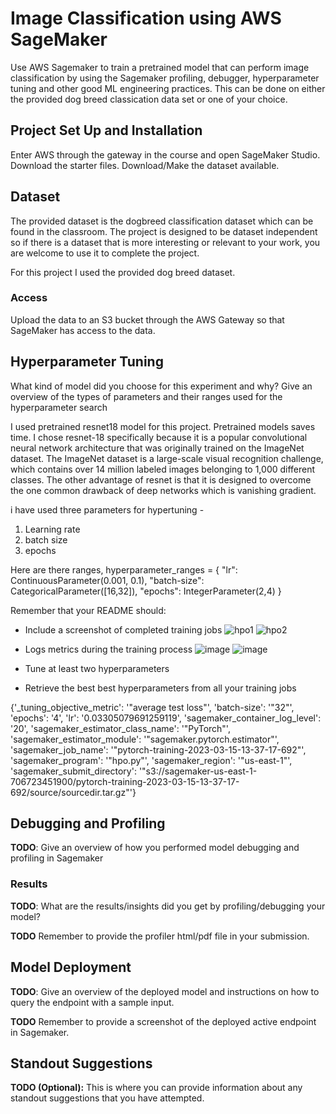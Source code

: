 # Image Classification using AWS SageMaker

Use AWS Sagemaker to train a pretrained model that can perform image classification by using the Sagemaker profiling, debugger, hyperparameter tuning and other good ML engineering practices. This can be done on either the provided dog breed classication data set or one of your choice.

## Project Set Up and Installation
Enter AWS through the gateway in the course and open SageMaker Studio. 
Download the starter files.
Download/Make the dataset available. 

## Dataset
The provided dataset is the dogbreed classification dataset which can be found in the classroom.
The project is designed to be dataset independent so if there is a dataset that is more interesting or relevant to your work, you are welcome to use it to complete the project.

For this project I used the provided dog breed dataset.
### Access
Upload the data to an S3 bucket through the AWS Gateway so that SageMaker has access to the data. 

## Hyperparameter Tuning
What kind of model did you choose for this experiment and why? Give an overview of the types of parameters and their ranges used for the hyperparameter search

I used pretrained resnet18 model for this project. Pretrained models saves time. I chose resnet-18 specifically because it is a popular convolutional neural network architecture that was originally trained on the ImageNet dataset. The ImageNet dataset is a large-scale visual recognition challenge, which contains over 14 million labeled images belonging to 1,000 different classes. 
The other advantage of resnet is that it is designed to overcome the one common drawback of deep networks which is vanishing gradient.

i have used three parameters for hypertuning -
1. Learning rate
2. batch size
3. epochs

Here are there ranges, hyperparameter_ranges = {
                                   "lr": ContinuousParameter(0.001, 0.1),
                                   "batch-size": CategoricalParameter([16,32]),
                                   "epochs": IntegerParameter(2,4)
                                   }

Remember that your README should:
- Include a screenshot of completed training jobs
![hpo1](https://user-images.githubusercontent.com/83595196/225536788-3b6d075e-afb3-48d1-9b6f-e426e06af68b.JPG)
![hpo2](https://user-images.githubusercontent.com/83595196/225536828-d21ba310-bc2c-4b1f-b338-8b2d2dae0fae.JPG)

- Logs metrics during the training process
![image](https://user-images.githubusercontent.com/83595196/225538095-daf3556a-1fa3-4834-8f70-b7b3ae1301fe.png)
![image](https://user-images.githubusercontent.com/83595196/225538413-1993f97a-022a-487d-b7bf-7cb4fa6f4eb0.png)

- Tune at least two hyperparameters
- Retrieve the best best hyperparameters from all your training jobs

{'_tuning_objective_metric': '"average test loss"',
 'batch-size': '"32"',
 'epochs': '4',
 'lr': '0.03305079691259119',
 'sagemaker_container_log_level': '20',
 'sagemaker_estimator_class_name': '"PyTorch"',
 'sagemaker_estimator_module': '"sagemaker.pytorch.estimator"',
 'sagemaker_job_name': '"pytorch-training-2023-03-15-13-37-17-692"',
 'sagemaker_program': '"hpo.py"',
 'sagemaker_region': '"us-east-1"',
 'sagemaker_submit_directory': '"s3://sagemaker-us-east-1-706723451900/pytorch-training-2023-03-15-13-37-17-692/source/sourcedir.tar.gz"'}
 
 
## Debugging and Profiling
**TODO**: Give an overview of how you performed model debugging and profiling in Sagemaker

### Results
**TODO**: What are the results/insights did you get by profiling/debugging your model?

**TODO** Remember to provide the profiler html/pdf file in your submission.


## Model Deployment
**TODO**: Give an overview of the deployed model and instructions on how to query the endpoint with a sample input.

**TODO** Remember to provide a screenshot of the deployed active endpoint in Sagemaker.

## Standout Suggestions
**TODO (Optional):** This is where you can provide information about any standout suggestions that you have attempted.
